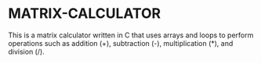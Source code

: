 # MATRIX-CALCULATOR
This is a matrix calculator written in C that uses arrays and loops to perform operations such as addition (+), subtraction (-), multiplication (*), and division (/).
